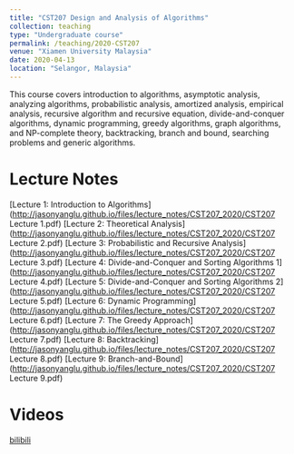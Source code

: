 ```yaml
---
title: "CST207 Design and Analysis of Algorithms"
collection: teaching
type: "Undergraduate course"
permalink: /teaching/2020-CST207
venue: "Xiamen University Malaysia"
date: 2020-04-13
location: "Selangor, Malaysia"
---
```


This course covers introduction to algorithms, asymptotic analysis, analyzing algorithms, probabilistic analysis, amortized analysis, empirical analysis, recursive algorithm and recursive equation, divide-and-conquer algorithms, dynamic programming, greedy algorithms, graph algorithms, and NP-complete theory, backtracking, branch and bound, searching problems and generic algorithms.

Lecture Notes
======
[Lecture 1: Introduction to Algorithms](http://jasonyanglu.github.io/files/lecture_notes/CST207_2020/CST207 Lecture 1.pdf)
[Lecture 2: Theoretical Analysis](http://jasonyanglu.github.io/files/lecture_notes/CST207_2020/CST207 Lecture 2.pdf)
[Lecture 3: Probabilistic and Recursive Analysis](http://jasonyanglu.github.io/files/lecture_notes/CST207_2020/CST207 Lecture 3.pdf)
[Lecture 4: Divide-and-Conquer and Sorting Algorithms 1](http://jasonyanglu.github.io/files/lecture_notes/CST207_2020/CST207 Lecture 4.pdf)
[Lecture 5: Divide-and-Conquer and Sorting Algorithms 2](http://jasonyanglu.github.io/files/lecture_notes/CST207_2020/CST207 Lecture 5.pdf)
[Lecture 6: Dynamic Programming](http://jasonyanglu.github.io/files/lecture_notes/CST207_2020/CST207 Lecture 6.pdf)
[Lecture 7: The Greedy Approach](http://jasonyanglu.github.io/files/lecture_notes/CST207_2020/CST207 Lecture 7.pdf)
[Lecture 8: Backtracking](http://jasonyanglu.github.io/files/lecture_notes/CST207_2020/CST207 Lecture 8.pdf)
[Lecture 9: Branch-and-Bound](http://jasonyanglu.github.io/files/lecture_notes/CST207_2020/CST207 Lecture 9.pdf)

Videos
======
[bilibili](https://www.bilibili.com/video/BV1uz4y197yh/)
